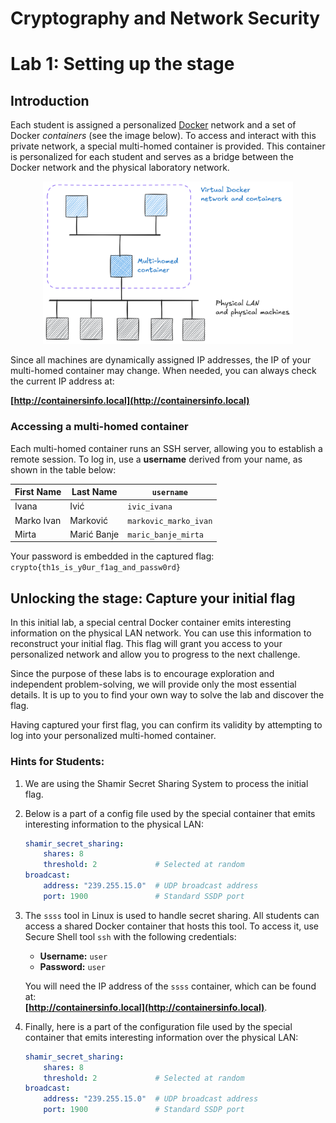 # Cryptography and Network Security <!-- omit in toc -->

# Lab 1: Setting up the stage

## Introduction

Each student is assigned a personalized [Docker](https://www.docker.com/) network and a set of Docker *containers* (see the image below). To access and interact with this private network, a special multi-homed container is provided. This container is personalized for each student and serves as a bridge between the Docker network and the physical laboratory network.  

<p align="center">
  <img src="../img/lab_topology.png" width="400px" height="auto"/>
</p>

Since all machines are dynamically assigned IP addresses, the IP of your multi-homed container may change. When needed, you can always check the current IP address at:  

**[http://containersinfo.local](http://containersinfo.local)**   

### Accessing a multi-homed container  

Each multi-homed container runs an SSH server, allowing you to establish a remote session. To log in, use a **username** derived from your name, as shown in the table below:  

| First Name  | Last Name      | `username`              |
|------------|---------------|-------------------------|
| Ivana      | Ivić          | `ivic_ivana`           |
| Marko Ivan | Marković      | `markovic_marko_ivan`  |
| Mirta      | Marić Banje   | `maric_banje_mirta`    |

Your password is embedded in the captured flag: `crypto{th1s_is_y0ur_f1ag_and_passw0rd}`

## Unlocking the stage: Capture your initial flag

In this initial lab, a special central Docker container emits interesting information on the physical LAN network. You can use this information to reconstruct your initial flag. This flag will grant you access to your personalized network and allow you to progress to the next challenge.

Since the purpose of these labs is to encourage exploration and independent problem-solving, we will provide only the most essential details. It is up to you to find your own way to solve the lab and discover the flag.

Having captured your first flag, you can confirm its validity by attempting to log into your personalized multi-homed container.

### Hints for Students:

1. We are using the Shamir Secret Sharing System to process the initial flag.
2. Below is a part of a config file used by the special container that emits interesting information to the physical LAN:
    ```yaml
    shamir_secret_sharing:
        shares: 8
        threshold: 2             # Selected at random
    broadcast:
        address: "239.255.15.0"  # UDP broadcast address
        port: 1900               # Standard SSDP port
    ```

3. The `ssss` tool in Linux is used to handle secret sharing. All students can access a shared Docker container that hosts this tool. To access it, use Secure Shell tool `ssh` with the following credentials:  
   - **Username:** `user`  
   - **Password:** `user`

   You will need the IP address of the `ssss` container, which can be found at:  
   **[http://containersinfo.local](http://containersinfo.local)**.

4. Finally, here is a part of the configuration file used by the special container that emits interesting information over the physical LAN:
    ```yaml
    shamir_secret_sharing:
        shares: 8
        threshold: 2             # Selected at random
    broadcast:
        address: "239.255.15.0"  # UDP broadcast address
        port: 1900               # Standard SSDP port
    ```